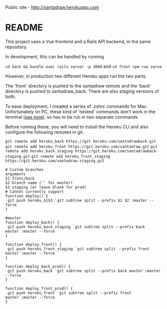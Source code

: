 Public site - http://santadraw.herokuapp.com

# README

This project uses a Vue frontend and a Rails API backend, in the same repository.
 
 In development, this can be handled by running 
 
 `cd back && bundle exec rails server -p 3000`
 and
 `cd front npm run serve`
 
 However, in production two different Heroku apps run the two parts.
 
 The 'front' directory is pushed to the santadraw remote and the 'back' directory is pushed to santadraw_back. There are also staging versions of both.
 
 To ease deployment, I created a series of .zshrc commands for Mac.
 Unfortunately on PC, these kind of 'nested' commands don't work in the terminal ([see here](https://stackoverflow.com/a/28904116/8940624)), so has to be run in two separate commands
 
 
 
 Before running these, you will need to install the Heroku CLI and also configure the following remotes in git.  
 
 `git remote add heroku_back https://git.heroku.com/santadrawback.git`
 `git remote add heroku_front https://git.heroku.com/santadraw.git`
 `git remote add heroku_back_staging https://git.heroku.com/santadrawback-staging.git`
 `git remote add heroku_front_staging https://git.heroku.com/santadraw-staging.git`
 
 
 ```
# Custom branches
arguments 
$1 front/back 
$2 branch name ('' for master)
$3 staging (or leave blank for prod)
# Cannot currently support 
function deploy() {
  git push heroku_$1$3 `git subtree split --prefix $1 $2`:master --force
}

#master
function deploy_back() {
  git push heroku_back_staging `git subtree split --prefix back master`:master --force
}

function deploy_front() {
  git push heroku_front_staging `git subtree split --prefix front master`:master --force
}

function deploy_back_prod() {
  git push heroku_back `git subtree split --prefix back master`:master --force
}

function deploy_front_prod() {
  git push heroku_front `git subtree split --prefix front master`:master --force
}


```
